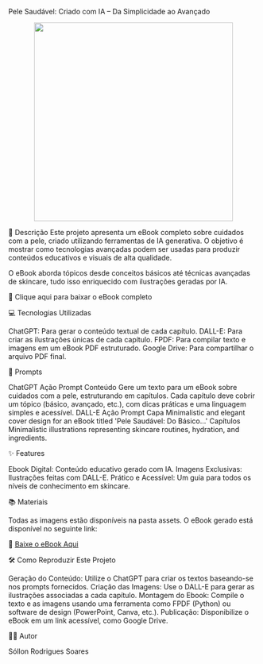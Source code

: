 Pele Saudável: Criado com IA – Da Simplicidade ao Avançado
<p align="center"> <img width="400" src=".github/assets/cover.png"> </p>
📒 Descrição
Este projeto apresenta um eBook completo sobre cuidados com a pele, criado utilizando ferramentas de IA generativa. O objetivo é mostrar como tecnologias avançadas podem ser usadas para produzir conteúdos educativos e visuais de alta qualidade.

O eBook aborda tópicos desde conceitos básicos até técnicas avançadas de skincare, tudo isso enriquecido com ilustrações geradas por IA.

📕 Clique aqui para baixar o eBook completo

💻 Tecnologias Utilizadas

ChatGPT: Para gerar o conteúdo textual de cada capítulo.
DALL-E: Para criar as ilustrações únicas de cada capítulo.
FPDF: Para compilar texto e imagens em um eBook PDF estruturado.
Google Drive: Para compartilhar o arquivo PDF final.

🧠 Prompts

ChatGPT
Ação	Prompt
Conteúdo	Gere um texto para um eBook sobre cuidados com a pele, estruturando em capítulos. Cada capítulo deve cobrir um tópico (básico, avançado, etc.), com dicas práticas e uma linguagem simples e acessível.
DALL-E
Ação	Prompt
Capa	Minimalistic and elegant cover design for an eBook titled 'Pele Saudável: Do Básico...'
Capítulos	Minimalistic illustrations representing skincare routines, hydration, and ingredients.

✨ Features

Ebook Digital: Conteúdo educativo gerado com IA.
Imagens Exclusivas: Ilustrações feitas com DALL-E.
Prático e Acessível: Um guia para todos os níveis de conhecimento em skincare.

📚 Materiais

Todas as imagens estão disponíveis na pasta assets.
O eBook gerado está disponível no seguinte link:

📕 [Baixe o eBook Aqui](https://drive.google.com/file/d/1Gj-RTeBDEhbB605QPnUthpAXLcaZnLN1/view?usp=sharing)



🛠️ Como Reproduzir Este Projeto

Geração do Conteúdo:
Utilize o ChatGPT para criar os textos baseando-se nos prompts fornecidos.
Criação das Imagens:
Use o DALL-E para gerar as ilustrações associadas a cada capítulo.
Montagem do Ebook:
Compile o texto e as imagens usando uma ferramenta como FPDF (Python) ou software de design (PowerPoint, Canva, etc.).
Publicação:
Disponibilize o eBook em um link acessível, como Google Drive.

👨‍💻 Autor

Sóllon Rodrigues Soares
